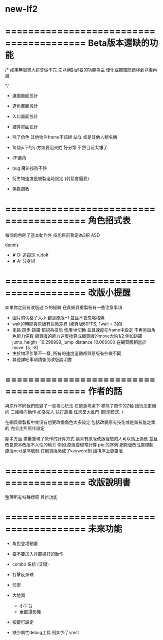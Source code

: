 # new-lf2

========================================
Beta版本還缺的功能 
========================================
/*
  如果無限畫大餅會做不完 先以絕對必要的功能為主 優化或體驗問題移到以後再說

*/


- 選圖畫面設計
- 選角畫面設計
- 入口畫面設計
- 結算畫面設計
- 除了角色 其他物件frame不該綁 站立 或是其他人類名稱

- 每個js下的小方炫要冠夫姓 好分類 不然目前太雜了


- 2P選角

- bug 魔笛按防不停
- 衍生物速度是被製造時設定 (射箭會需要)



- 係數調教

========================================
角色招式表
========================================
每個角色除了基本動作外 技能目前暫定為3招 ASD

dennis
- ✘ D: 追蹤球
rudolf
- ✘ A: 分身術

========================================
改版小提醒
========================================
如果你之前有改版過lf2的經驗 在此網頁重製板有一些注意事項

- 圖片的切格子大小 都是原版+1 並且不會忽略格線
- wait的時間與原版有些微差異 (網頁版60FPS, 1wait = 3幀)
- 走路 跑步 跳躍 都視為技能 使用hit切換 並且速度在frame中設定 不再另設角色能力係數
  網頁版的能力速度換算成網頁版的move大約1/2 
  例如跳躍jump_height -16.299999, jump_distance 10.000000
  在網頁版相當於 move: [5, -8]
- 由於物理引擎不一樣, 所有的速度運動都與原版有些微不同 
- 其他詳細事項請查閱改版說明書


========================================
作者的話
========================================


與原作不同我們改變了一些核心玩法
在慎重考慮下 移除了原作的Z軸 讓玩法更傾向 二維橫向動作 如洛克人 快打旋風 任天堂大亂鬥
(闖關模式..)

在網頁重製板中並沒有想要改變角色太多設定 包括改變原有技能或是新技能之類的
完全比照原作設定

腳本方面 盡量重現了原作的計算方式 讓具有原版改版經驗的人可以馬上適應
並且改良原本改版不人性的地方 例如 原版要經常計算 pic:的序列 網頁版改成座標制, 原版next是序號制 在網頁版感成了keyword制 讓排序上更靈活


========================================
改版說明書
========================================

整理所有特殊標籤 與新功能




========================================
未來功能
========================================

- 角色登場動畫
- 要不要加入背部被打的動作
- combo 系統 (艾爾)
- 打擊反彈球

- 防禦

- 大地圖
    - 小平台
    - 垂直攝影機

- 按鍵可設定

- 缺少屬性debug工具 例如少了vrest
